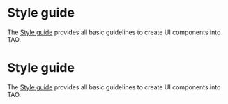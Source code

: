 <!--
author:
    - 'Cyril Hazotte'
created_at: '2014-01-15 09:33:38'
updated_at: '2014-01-15 10:51:21'
tags:
    - 'Documentation for core components'
-->

Style guide
===========

The [Style guide](http://style.taotesting.com) provides all basic guidelines to create UI components into TAO.

Style guide
===========

The [Style guide](http://style.taotesting.com) provides all basic guidelines to create UI components into TAO.


